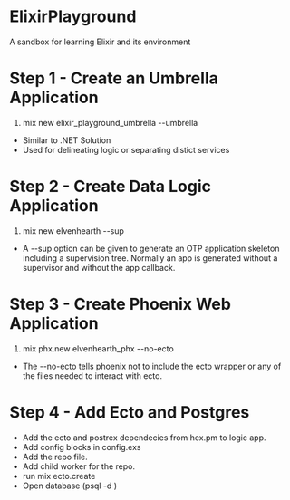 # ElixirPlayground
A sandbox for learning Elixir and its environment

# Step 1 - Create an Umbrella Application
1. mix new elixir_playground_umbrella --umbrella
  * Similar to .NET Solution
  * Used for delineating logic or separating distict services

# Step 2 - Create Data Logic Application
1. mix new elvenhearth --sup
  * A --sup option can be given to generate an OTP application skeleton including a supervision tree. Normally an app is generated without a supervisor and without the app callback.

# Step 3 - Create Phoenix Web Application
1. mix phx.new elvenhearth_phx --no-ecto
  * The --no-ecto tells phoenix not to include the ecto wrapper or any of the files needed to interact with ecto.

# Step 4 - Add Ecto and Postgres
  * Add the ecto and postrex dependecies from hex.pm to logic app.
  * Add config blocks in config.exs
  * Add the repo file.
  * Add child worker for the repo.
  * run mix ecto.create
  * Open database (psql -d <db>)


